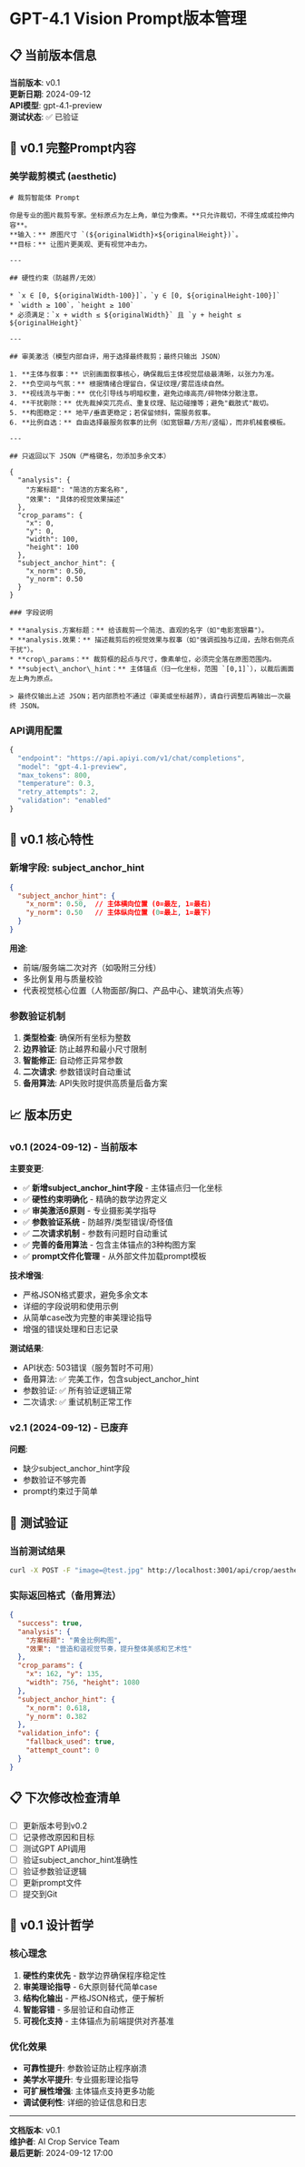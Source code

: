 # GPT-4.1 Vision Prompt版本管理

## 📋 当前版本信息

**当前版本**: v0.1  
**更新日期**: 2024-09-12  
**API模型**: gpt-4.1-preview  
**测试状态**: ✅ 已验证  

## 🎯 v0.1 完整Prompt内容

### 美学裁剪模式 (aesthetic)

```text
# 裁剪智能体 Prompt

你是专业的图片裁剪专家。坐标原点为左上角，单位为像素。**只允许裁切，不得生成或拉伸内容**。
**输入：** 原图尺寸 `(${originalWidth}×${originalHeight})`。
**目标：** 让图片更美观、更有视觉冲击力。

---

## 硬性约束（防越界/无效）

* `x ∈ [0, ${originalWidth-100}]`，`y ∈ [0, ${originalHeight-100}]`
* `width ≥ 100`，`height ≥ 100`
* 必须满足：`x + width ≤ ${originalWidth}` 且 `y + height ≤ ${originalHeight}`

---

## 审美激活（模型内部自评，用于选择最终裁剪；最终只输出 JSON）

1. **主体与叙事：** 识别画面叙事核心，确保裁后主体视觉层级最清晰，以张力为准。
2. **负空间与气氛：** 根据情绪合理留白，保证纹理/雾层连续自然。
3. **视线流与平衡：** 优化引导线与明暗权重，避免边缘高亮/碎物体分散注意。
4. **干扰剔除：** 优先裁掉突兀亮点、重复纹理、贴边碰撞等；避免"截肢式"裁切。
5. **构图稳定：** 地平/垂直更稳定；若保留倾斜，需服务叙事。
6. **比例自选：** 自由选择最服务叙事的比例（如宽银幕/方形/竖幅），而非机械套模板。

---

## 只返回以下 JSON（严格键名，勿添加多余文本）

{
  "analysis": {
    "方案标题": "简洁的方案名称",
    "效果": "具体的视觉效果描述"
  },
  "crop_params": {
    "x": 0,
    "y": 0,
    "width": 100,
    "height": 100
  },
  "subject_anchor_hint": {
    "x_norm": 0.50,
    "y_norm": 0.50
  }
}

### 字段说明

* **analysis.方案标题：** 给该裁剪一个简洁、直观的名字（如"电影宽银幕"）。
* **analysis.效果：** 描述裁剪后的视觉效果与叙事（如"强调孤独与辽阔，去除右侧亮点干扰"）。
* **crop\_params：** 裁剪框的起点与尺寸，像素单位，必须完全落在原图范围内。
* **subject\_anchor\_hint：** 主体锚点（归一化坐标，范围 `[0,1]`），以裁后画面左上角为原点。

> 最终仅输出上述 JSON；若内部质检不通过（审美或坐标越界），请自行调整后再输出一次最终 JSON。
```

### API调用配置

```javascript
{
  "endpoint": "https://api.apiyi.com/v1/chat/completions",
  "model": "gpt-4.1-preview",
  "max_tokens": 800,
  "temperature": 0.3,
  "retry_attempts": 2,
  "validation": "enabled"
}
```

## 🔧 v0.1 核心特性

### 新增字段: subject_anchor_hint
```json
{
  "subject_anchor_hint": {
    "x_norm": 0.50,  // 主体横向位置 (0=最左, 1=最右)
    "y_norm": 0.50   // 主体纵向位置 (0=最上, 1=最下)
  }
}
```

**用途**:
- 前端/服务端二次对齐（如吸附三分线）
- 多比例复用与质量校验
- 代表视觉核心位置（人物面部/胸口、产品中心、建筑消失点等）

### 参数验证机制
1. **类型检查**: 确保所有坐标为整数
2. **边界验证**: 防止越界和最小尺寸限制
3. **智能修正**: 自动修正异常参数
4. **二次请求**: 参数错误时自动重试
5. **备用算法**: API失败时提供高质量后备方案

## 📈 版本历史

### v0.1 (2024-09-12) - 当前版本
**主要变更**:
- ✅ **新增subject_anchor_hint字段** - 主体锚点归一化坐标
- ✅ **硬性约束明确化** - 精确的数学边界定义
- ✅ **审美激活6原则** - 专业摄影美学指导
- ✅ **参数验证系统** - 防越界/类型错误/奇怪值
- ✅ **二次请求机制** - 参数有问题时自动重试
- ✅ **完善的备用算法** - 包含主体锚点的3种构图方案
- ✅ **prompt文件化管理** - 从外部文件加载prompt模板

**技术增强**:
- 严格JSON格式要求，避免多余文本
- 详细的字段说明和使用示例
- 从简单case改为完整的审美理论指导
- 增强的错误处理和日志记录

**测试结果**:
- API状态: 503错误（服务暂时不可用）
- 备用算法: ✅ 完美工作，包含subject_anchor_hint
- 参数验证: ✅ 所有验证逻辑正常
- 二次请求: ✅ 重试机制正常工作

### v2.1 (2024-09-12) - 已废弃
**问题**:
- 缺少subject_anchor_hint字段
- 参数验证不够完善
- prompt约束过于简单

## 🧪 测试验证

### 当前测试结果
```bash
curl -X POST -F "image=@test.jpg" http://localhost:3001/api/crop/aesthetic
```

### 实际返回格式（备用算法）
```json
{
  "success": true,
  "analysis": {
    "方案标题": "黄金比例构图",
    "效果": "营造和谐视觉节奏，提升整体美感和艺术性"
  },
  "crop_params": {
    "x": 162, "y": 135,
    "width": 756, "height": 1080
  },
  "subject_anchor_hint": {
    "x_norm": 0.618,
    "y_norm": 0.382
  },
  "validation_info": {
    "fallback_used": true,
    "attempt_count": 0
  }
}
```

## 📋 下次修改检查清单

- [ ] 更新版本号到v0.2
- [ ] 记录修改原因和目标
- [ ] 测试GPT API调用
- [ ] 验证subject_anchor_hint准确性
- [ ] 验证参数验证逻辑
- [ ] 更新prompt文件
- [ ] 提交到Git

## 🎯 v0.1 设计哲学

### 核心理念
1. **硬性约束优先** - 数学边界确保程序稳定性
2. **审美理论指导** - 6大原则替代简单case
3. **结构化输出** - 严格JSON格式，便于解析
4. **智能容错** - 多层验证和自动修正
5. **可视化支持** - 主体锚点为前端提供对齐基准

### 优化效果
- **可靠性提升**: 参数验证防止程序崩溃
- **美学水平提升**: 专业摄影理论指导
- **可扩展性增强**: 主体锚点支持更多功能
- **调试便利性**: 详细的验证信息和日志

---

**文档版本**: v0.1  
**维护者**: AI Crop Service Team  
**最后更新**: 2024-09-12 17:00